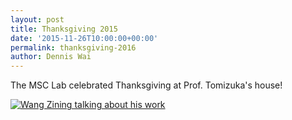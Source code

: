 ```yaml
---
layout: post
title: Thanksgiving 2015
date: '2015-11-26T10:00:00+00:00'
permalink: thanksgiving-2016
author: Dennis Wai
---
```


The MSC Lab celebrated Thanksgiving at Prof. Tomizuka's house!

<a href="{{ site.baseurl }}/assets/images/posts/2015thanksgiving.jpg" data-lightbox="2015thanksgiving" data-title="Group photo at 2015 Thanksgiving party">
  <img src="{{ site.baseurl }}/assets/images/posts/2015thanksgiving.jpg" title="Wang Zining talking about his work">
</a>